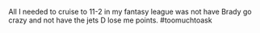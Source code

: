 <!--
id: 2129397662
link: http://kevinisom.info/post/2129397662/all-i-needed-to-cruise-to-11-2-in-my-fantasy
slug: all-i-needed-to-cruise-to-11-2-in-my-fantasy
date: Tue Dec 07 2010 18:16:40 GMT+1300 (NZDT)
raw: {"blog_name":"kevinisom","id":2129397662,"post_url":"http://kevinisom.info/post/2129397662/all-i-needed-to-cruise-to-11-2-in-my-fantasy","slug":"all-i-needed-to-cruise-to-11-2-in-my-fantasy","type":"text","date":"2010-12-07 05:16:40 GMT","timestamp":1291699000,"state":"published","format":"html","reblog_key":"bXJGbNke","tags":[],"short_url":"http://tmblr.co/Zw68Yy1_x0UU","highlighted":[],"feed_item":"http://twitter.com/kev_nz/statuses/12000324269113344","from_feed_id":650289,"note_count":0,"title":null,"body":"<p>All I needed to cruise to 11-2 in my fantasy league was not have Brady go crazy and not have the jets D lose me points. #toomuchtoask</p>"}
publish: 2010-12-07
tags: 
title: null
-->


All I needed to cruise to 11-2 in my fantasy league was not have Brady
go crazy and not have the jets D lose me points. \#toomuchtoask


